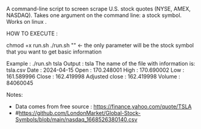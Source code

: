 A command-line script to screen scrape U.S. stock quotes (NYSE, AMEX, NASDAQ).   Takes one argument on the command line: a stock symbol.  Works on linux . 

HOW TO EXECUTE :

chmod +x run.sh
./run.sh "" <- the only parameter will be the stock symbol that you want to get basic information

Example : ./run.sh tsla
Output : 
	tsla
	The name of the file with information is: tsla.csv
	Date : 2024-04-15
	Open : 170.248001
	High : 170.690002
	Low : 161.589996
	Close : 162.419998
	Adjusted close : 162.419998
	Volume : 84060045

Notes:
- Data comes from free source : https://finance.yahoo.com/quote/TSLA
- #https://github.com/LondonMarket/Global-Stock-Symbols/blob/main/nasdaq_1668526380140.csv


